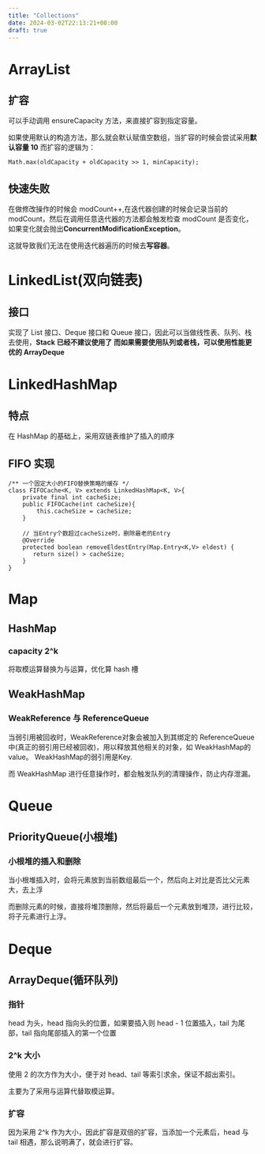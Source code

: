 ```yaml
---
title: "Collections"
date: 2024-03-02T22:13:21+08:00
draft: true
---
```


# ArrayList

## 扩容

可以手动调用 ensureCapacity 方法，来直接扩容到指定容量。

如果使用默认的构造方法，那么就会默认赋值空数组，当扩容的时候会尝试采用**默认容量 10**
而扩容的逻辑为：

```
Math.max(oldCapacity + oldCapacity >> 1, minCapacity);
```

## 快速失败

在做修改操作的时候会 modCount++,在迭代器创建的时候会记录当前的 modCount，然后在调用任意迭代器的方法都会触发检查 modCount 是否变化，如果变化就会抛出**ConcurrentModificationException**。

这就导致我们无法在使用迭代器遍历的时候去**写容器**。

# LinkedList(双向链表)

## 接口

实现了 List 接口、Deque 接口和 Queue 接口，因此可以当做线性表、队列、栈去使用，**Stack 已经不建议使用了**
**而如果需要使用队列或者栈，可以使用性能更优的 ArrayDeque**

# LinkedHashMap

## 特点

在 HashMap 的基础上，采用双链表维护了插入的顺序

## FIFO 实现

```
/** 一个固定大小的FIFO替换策略的缓存 */
class FIFOCache<K, V> extends LinkedHashMap<K, V>{
    private final int cacheSize;
    public FIFOCache(int cacheSize){
        this.cacheSize = cacheSize;
    }

    // 当Entry个数超过cacheSize时，删除最老的Entry
    @Override
    protected boolean removeEldestEntry(Map.Entry<K,V> eldest) {
       return size() > cacheSize;
    }
}
```

# Map

## HashMap

### capacity 2^k

将取模运算替换为与运算，优化算 hash 槽

## WeakHashMap

### WeakReference 与 ReferenceQueue

当弱引用被回收时，WeakReference对象会被加入到其绑定的 ReferenceQueue 中(真正的弱引用已经被回收)，用以释放其他相关的对象，如 WeakHashMap的value。
WeakHashMap的弱引用是Key.

而 WeakHashMap 进行任意操作时，都会触发队列的清理操作，防止内存泄漏。
# Queue

## PriorityQueue(小根堆)

### 小根堆的插入和删除
当小根堆插入时，会将元素放到当前数组最后一个，然后向上对比是否比父元素大，去上浮

而删除元素的时候，直接将堆顶删除，然后将最后一个元素放到堆顶，进行比较，将子元素进行上浮。

# Deque

## ArrayDeque(循环队列)

### 指针

head 为头，head 指向头的位置，如果要插入则 head - 1 位置插入，tail 为尾部，tail 指向尾部插入的第一个位置

### 2^k 大小

使用 2 的次方作为大小，便于对 head、tail 等索引求余，保证不超出索引。

主要为了采用与运算代替取模运算。

### 扩容

因为采用 2^k 作为大小，因此扩容是双倍的扩容，当添加一个元素后，head 与 tail 相遇，那么说明满了，就会进行扩容。
